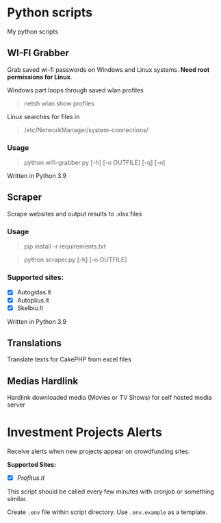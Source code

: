 # Python scripts
My python scripts 
## WI-FI Grabber

Grab saved wi-fi passwords on Windows and Linux systems. **Need root permissions for Linux**.

Windows part loops through saved wlan profiles
>netsh wlan show profiles

Linux searches for files in
>/etc/NetworkManager/system-connections/

### Usage
> python wifi-grabber.py [-h] [-o OUTFILE] [-q] [-n]

Written in Python 3.9

## Scraper
Scrape websites and output results to .xlsx files

### Usage
> pip install -r requirements.txt

> python scraper.py [-h] [-o OUTFILE]

### Supported sites:
* [x] Autogidas.lt
* [x] Autoplius.lt
* [x] Skelbiu.lt

Written in Python 3.9

## Translations
Translate texts for CakePHP from excel files

## Medias Hardlink
Hardlink downloaded media (Movies or TV Shows) for self hosted media server

# Investment Projects Alerts
Receive alerts when new projects appear on crowdfunding sites.

**Supported Sites:**
* [x] *Profitus.lt*

This script should be called every few minutes with cronjob or something similar.

Create `.env` file within script directory. Use `.env.example` as a template.